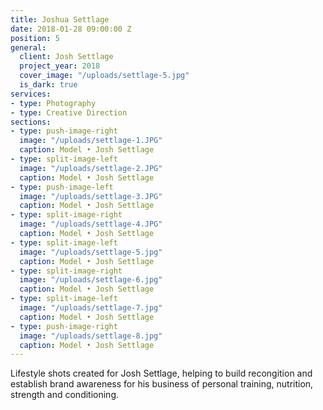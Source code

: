 ```yaml
---
title: Joshua Settlage
date: 2018-01-28 09:00:00 Z
position: 5
general:
  client: Josh Settlage
  project_year: 2018
  cover_image: "/uploads/settlage-5.jpg"
  is_dark: true
services:
- type: Photography
- type: Creative Direction
sections:
- type: push-image-right
  image: "/uploads/settlage-1.JPG"
  caption: Model • Josh Settlage
- type: split-image-left
  image: "/uploads/settlage-2.JPG"
  caption: Model • Josh Settlage
- type: push-image-left
  image: "/uploads/settlage-3.JPG"
  caption: Model • Josh Settlage
- type: split-image-right
  image: "/uploads/settlage-4.JPG"
  caption: Model • Josh Settlage
- type: split-image-left
  image: "/uploads/settlage-5.jpg"
  caption: Model • Josh Settlage
- type: split-image-right
  image: "/uploads/settlage-6.jpg"
  caption: Model • Josh Settlage
- type: split-image-left
  image: "/uploads/settlage-7.jpg"
  caption: Model • Josh Settlage
- type: push-image-right
  image: "/uploads/settlage-8.jpg"
  caption: Model • Josh Settlage
---
```


Lifestyle shots created for Josh Settlage, helping to build recongition and establish brand awareness for his business of personal training, nutrition, strength and conditioning.
